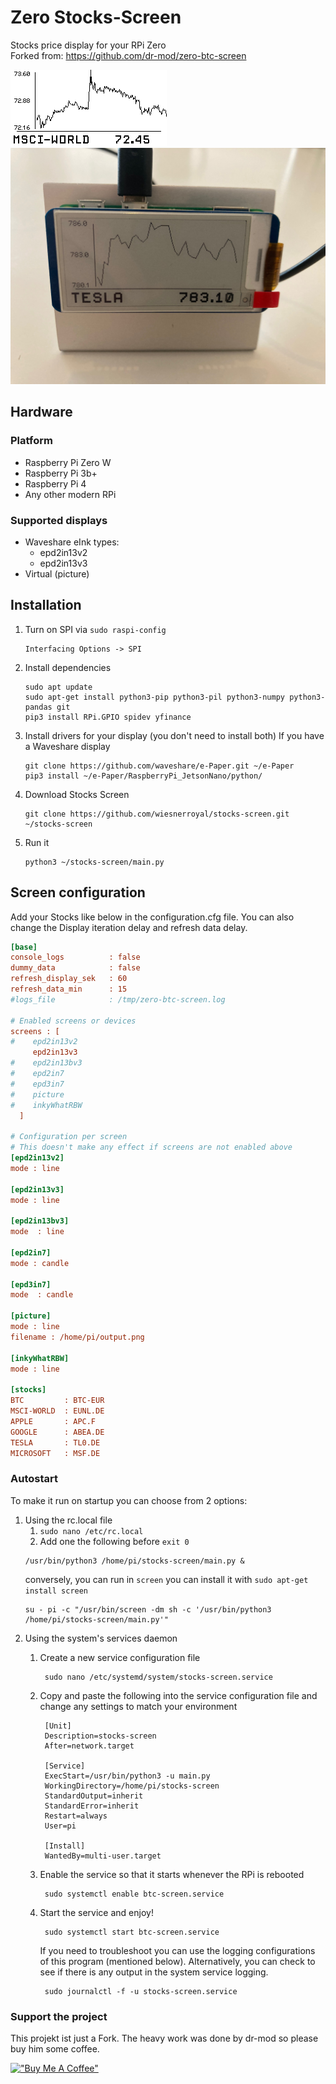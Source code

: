 # Zero Stocks-Screen

Stocks price display for your RPi Zero<br>
Forked from: https://github.com/dr-mod/zero-btc-screen

![display](docs/output.gif)
![display](docs/display_5.jpeg)

## Hardware

### Platform

* Raspberry Pi Zero W
* Raspberry Pi 3b+
* Raspberry Pi 4
* Any other modern RPi

### Supported displays

* Waveshare eInk types:
  * epd2in13v2
  * epd2in13v3
* Virtual (picture)

## Installation

1. Turn on SPI via `sudo raspi-config`
    ```
    Interfacing Options -> SPI
   ```
2. Install dependencies
    ```
    sudo apt update
    sudo apt-get install python3-pip python3-pil python3-numpy python3-pandas git
    pip3 install RPi.GPIO spidev yfinance
    ```

3. Install drivers for your display (you don't need to install both)
    If you have a Waveshare display
    ```
    git clone https://github.com/waveshare/e-Paper.git ~/e-Paper
    pip3 install ~/e-Paper/RaspberryPi_JetsonNano/python/
    ```
4. Download Stocks Screen
    ```
    git clone https://github.com/wiesnerroyal/stocks-screen.git ~/stocks-screen
    ```
5. Run it
    ```
    python3 ~/stocks-screen/main.py
    ```


## Screen configuration

Add your Stocks like below in the configuration.cfg file.
You can also change the Display iteration delay and refresh data delay.

```cfg
[base]
console_logs          : false
dummy_data            : false
refresh_display_sek   : 60
refresh_data_min      : 15
#logs_file            : /tmp/zero-btc-screen.log

# Enabled screens or devices
screens : [
#    epd2in13v2
     epd2in13v3
#    epd2in13bv3
#    epd2in7
#    epd3in7
#    picture
#    inkyWhatRBW
  ]

# Configuration per screen
# This doesn't make any effect if screens are not enabled above
[epd2in13v2]
mode : line

[epd2in13v3]
mode : line

[epd2in13bv3]
mode  : line

[epd2in7]
mode : candle

[epd3in7]
mode  : candle

[picture]
mode : line
filename : /home/pi/output.png

[inkyWhatRBW]
mode : line

[stocks]
BTC         : BTC-EUR
MSCI-WORLD  : EUNL.DE
APPLE       : APC.F
GOOGLE      : ABEA.DE
TESLA       : TL0.DE
MICROSOFT   : MSF.DE
```

### Autostart

To make it run on startup you can choose from 2 options:

1. Using the rc.local file
    1. `sudo nano /etc/rc.local`
    2. Add one the following before `exit 0`
   ```
   /usr/bin/python3 /home/pi/stocks-screen/main.py &
   ```
   conversely, you can run in `screen` you can install it with `sudo apt-get install screen`
   ```
   su - pi -c "/usr/bin/screen -dm sh -c '/usr/bin/python3 /home/pi/stocks-screen/main.py'"
   ```
2. Using the system's services daemon
    1. Create a new service configuration file
       ```
        sudo nano /etc/systemd/system/stocks-screen.service
        ```
    2. Copy and paste the following into the service configuration file and change any settings to match your
       environment
       ```
        [Unit]
        Description=stocks-screen
        After=network.target
 
        [Service]
        ExecStart=/usr/bin/python3 -u main.py
        WorkingDirectory=/home/pi/stocks-screen
        StandardOutput=inherit
        StandardError=inherit
        Restart=always
        User=pi
 
        [Install]
        WantedBy=multi-user.target
        ```
    3. Enable the service so that it starts whenever the RPi is rebooted
       ```
        sudo systemctl enable btc-screen.service
       ```
    4. Start the service and enjoy!
       ```
        sudo systemctl start btc-screen.service
       ```

       If you need to troubleshoot you can use the logging configurations of this program (mentioned below).
       Alternatively, you can check to see if there is any output in the system service logging.
       ```
        sudo journalctl -f -u stocks-screen.service
       ```

### Support the project
This projekt ist just a Fork. The heavy work was done by dr-mod so please buy him some coffee.

[!["Buy Me A Coffee"](https://www.buymeacoffee.com/assets/img/custom_images/orange_img.png)](https://www.buymeacoffee.com/drmod)

